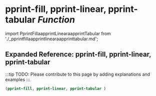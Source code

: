 # **pprint-fill, pprint-linear, pprint-tabular** *Function*

import PprintFillaapprintLinearaapprintTabular from './_pprintfillaapprintlinearaapprinttabular.md';

<PprintFillaapprintLinearaapprintTabular />

## Expanded Reference: pprint-fill, pprint-linear, pprint-tabular

:::tip
TODO: Please contribute to this page by adding explanations and examples
:::

```lisp
(pprint-fill, pprint-linear, pprint-tabular )
```
